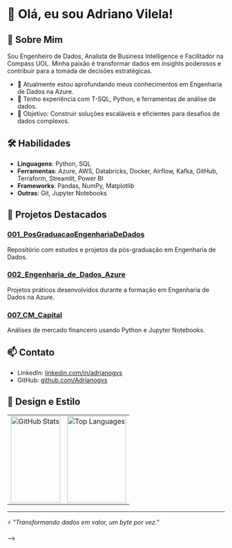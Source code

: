 # 👋 Olá, eu sou Adriano Vilela!

## 🚀 Sobre Mim
Sou Engenheiro de Dados, Analista de Business Intelligence e Facilitador na Compass UOL. Minha paixão é transformar dados em insights poderosos e contribuir para a tomada de decisões estratégicas.

- 🌱 Atualmente estou aprofundando meus conhecimentos em Engenharia de Dados na Azure.
- 💼 Tenho experiência com T-SQL, Python, e ferramentas de análise de dados.
- 🎯 Objetivo: Construir soluções escaláveis e eficientes para desafios de dados complexos.

## 🛠️ Habilidades
- **Linguagens**: Python, SQL
- **Ferramentas**: Azure, AWS, Databricks, Docker, Airflow, Kafka, GitHub, Terraform, Streamlit, Power BI
- **Frameworks**: Pandas, NumPy, Matplotlib
- **Outras**: Git, Jupyter Notebooks

## 📂 Projetos Destacados

### [001_PosGraduacaoEngenhariaDeDados](https://github.com/Adrianogvs/001_PosGraduacaoEngengariaDeDados)
Repositório com estudos e projetos da pós-graduação em Engenharia de Dados.

### [002_Engenharia_de_Dados_Azure](https://github.com/Adrianogvs/002_Engenharia_de_Dados_Azure)
Projetos práticos desenvolvidos durante a formação em Engenharia de Dados na Azure.

### [007_CM_Capital](https://github.com/Adrianogvs/007_CM_Capital)
Análises de mercado financeiro usando Python e Jupyter Notebooks.

## 📫 Contato
- LinkedIn: [linkedin.com/in/adrianogvs](https://www.linkedin.com/in/adrianogvs)
- GitHub: [github.com/Adrianogvs](https://github.com/Adrianogvs)

## 🎨 Design e Estilo

<table>
  <tr>
    <td>
      <img src="https://github-readme-stats.vercel.app/api?username=Adrianogvs&show_icons=true&theme=dark" alt="GitHub Stats" width="100%" height="200px" />
    </td>
    <td>
      <img src="https://github-readme-stats.vercel.app/api/top-langs/?username=Adrianogvs&layout=compact&theme=dark" alt="Top Languages" width="100%" height="200px" />
    </td>
  </tr>
</table>


---
⚡ *"Transformando dados em valor, um byte por vez."*

-->
